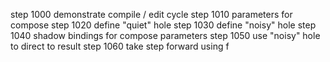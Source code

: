 step 1000 demonstrate compile / edit cycle
step 1010 parameters for compose
step 1020 define "quiet" hole
step 1030 define "noisy" hole
step 1040 shadow bindings for compose parameters
step 1050 use "noisy" hole to direct to result
step 1060 take step forward using f
